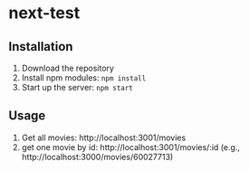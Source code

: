 # next-test

## Installation
1. Download the repository
2. Install npm modules: `npm install`
3. Start up the server: `npm start`

## Usage
1. Get all movies: http://localhost:3001/movies
2. get one movie by id: http://localhost:3001/movies/:id (e.g., http://localhost:3000/movies/60027713)
